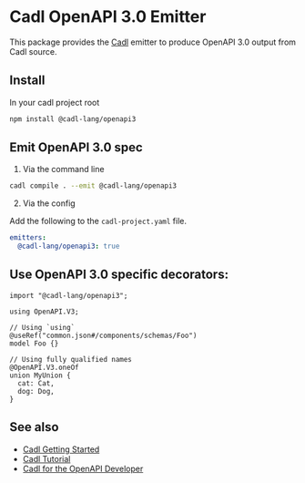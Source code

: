 # Cadl OpenAPI 3.0 Emitter

This package provides the [Cadl](https://github.com/microsoft/cadl) emitter to produce OpenAPI 3.0 output from Cadl source.

## Install

In your cadl project root

```bash
npm install @cadl-lang/openapi3
```

## Emit OpenAPI 3.0 spec

1. Via the command line

```bash
cadl compile . --emit @cadl-lang/openapi3
```

2. Via the config

Add the following to the `cadl-project.yaml` file.

```yaml
emitters:
  @cadl-lang/openapi3: true
```

## Use OpenAPI 3.0 specific decorators:

```cadl
import "@cadl-lang/openapi3";

using OpenAPI.V3;

// Using `using`
@useRef("common.json#/components/schemas/Foo")
model Foo {}

// Using fully qualified names
@OpenAPI.V3.oneOf
union MyUnion {
  cat: Cat,
  dog: Dog,
}

```

## See also

- [Cadl Getting Started](https://github.com/microsoft/cadl#getting-started)
- [Cadl Tutorial](https://github.com/microsoft/cadl/blob/main/docs/tutorial.md)
- [Cadl for the OpenAPI Developer](https://github.com/microsoft/cadl/blob/main/docs/cadl-for-openapi-dev.md)
